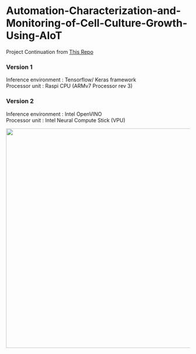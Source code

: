 # Automation-Characterization-and-Monitoring-of-Cell-Culture-Growth-Using-AIoT
Project Continuation from [This Repo](https://github.com/Fyzie/Autonomous-Cell-Counting-and-Handling)
### Version 1
Inference environment : Tensorflow/ Keras framework   
Processor unit        : Raspi CPU (ARMv7 Processor rev 3)


### Version 2
Inference environment : Intel OpenVINO   
Processor unit        : Intel Neural Compute Stick (VPU)

<img src="https://user-images.githubusercontent.com/76240694/200306093-427eb8bd-43b6-4e2d-aa3d-1f17e04d9063.png" width="600">
